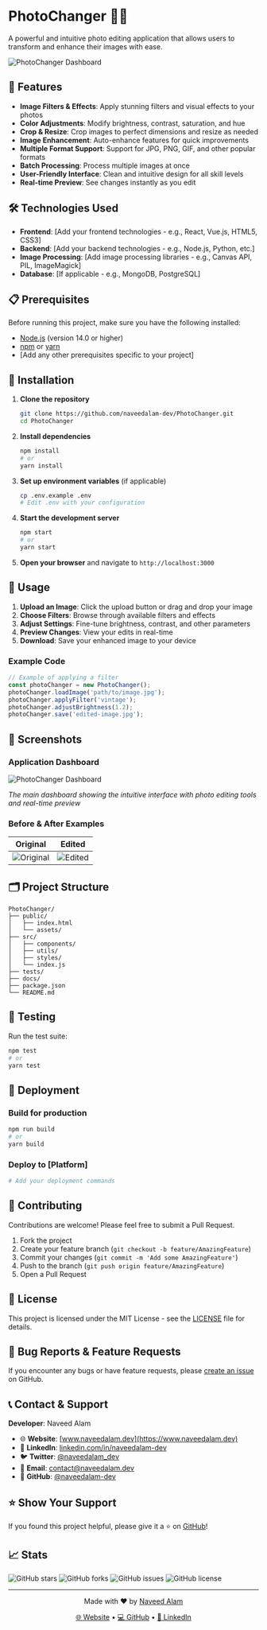 # PhotoChanger 📸✨

A powerful and intuitive photo editing application that allows users to transform and enhance their images with ease.

![PhotoChanger Dashboard](https://i.postimg.cc/D0CGzLZs/image.png)

## 🚀 Features

- **Image Filters & Effects**: Apply stunning filters and visual effects to your photos
- **Color Adjustments**: Modify brightness, contrast, saturation, and hue
- **Crop & Resize**: Crop images to perfect dimensions and resize as needed
- **Image Enhancement**: Auto-enhance features for quick improvements
- **Multiple Format Support**: Support for JPG, PNG, GIF, and other popular formats
- **Batch Processing**: Process multiple images at once
- **User-Friendly Interface**: Clean and intuitive design for all skill levels
- **Real-time Preview**: See changes instantly as you edit

## 🛠️ Technologies Used

- **Frontend**: [Add your frontend technologies - e.g., React, Vue.js, HTML5, CSS3]
- **Backend**: [Add your backend technologies - e.g., Node.js, Python, etc.]
- **Image Processing**: [Add image processing libraries - e.g., Canvas API, PIL, ImageMagick]
- **Database**: [If applicable - e.g., MongoDB, PostgreSQL]

## 📋 Prerequisites

Before running this project, make sure you have the following installed:

- [Node.js](https://nodejs.org/) (version 14.0 or higher)
- [npm](https://www.npmjs.com/) or [yarn](https://yarnpkg.com/)
- [Add any other prerequisites specific to your project]

## 🔧 Installation

1. **Clone the repository**
   ```bash
   git clone https://github.com/naveedalam-dev/PhotoChanger.git
   cd PhotoChanger
   ```

2. **Install dependencies**
   ```bash
   npm install
   # or
   yarn install
   ```

3. **Set up environment variables** (if applicable)
   ```bash
   cp .env.example .env
   # Edit .env with your configuration
   ```

4. **Start the development server**
   ```bash
   npm start
   # or
   yarn start
   ```

5. **Open your browser** and navigate to `http://localhost:3000`

## 📱 Usage

1. **Upload an Image**: Click the upload button or drag and drop your image
2. **Choose Filters**: Browse through available filters and effects
3. **Adjust Settings**: Fine-tune brightness, contrast, and other parameters
4. **Preview Changes**: View your edits in real-time
5. **Download**: Save your enhanced image to your device

### Example Code

```javascript
// Example of applying a filter
const photoChanger = new PhotoChanger();
photoChanger.loadImage('path/to/image.jpg');
photoChanger.applyFilter('vintage');
photoChanger.adjustBrightness(1.2);
photoChanger.save('edited-image.jpg');
```

## 📸 Screenshots

### Application Dashboard
![PhotoChanger Dashboard](https://i.postimg.cc/D0CGzLZs/image.png)

*The main dashboard showing the intuitive interface with photo editing tools and real-time preview*

### Before & After Examples
| Original | Edited |
|----------|--------|
| ![Original](https://via.placeholder.com/300x200/cccccc/333333?text=Original) | ![Edited](https://via.placeholder.com/300x200/4a90e2/ffffff?text=Edited) |

## 🗂️ Project Structure

```
PhotoChanger/
├── public/
│   ├── index.html
│   └── assets/
├── src/
│   ├── components/
│   ├── utils/
│   ├── styles/
│   └── index.js
├── tests/
├── docs/
├── package.json
└── README.md
```

## 🧪 Testing

Run the test suite:

```bash
npm test
# or
yarn test
```

## 🚀 Deployment

### Build for production
```bash
npm run build
# or
yarn build
```

### Deploy to [Platform]
```bash
# Add your deployment commands
```

## 🤝 Contributing

Contributions are welcome! Please feel free to submit a Pull Request.

1. Fork the project
2. Create your feature branch (`git checkout -b feature/AmazingFeature`)
3. Commit your changes (`git commit -m 'Add some AmazingFeature'`)
4. Push to the branch (`git push origin feature/AmazingFeature`)
5. Open a Pull Request

## 📄 License

This project is licensed under the MIT License - see the [LICENSE](LICENSE) file for details.

## 🐛 Bug Reports & Feature Requests

If you encounter any bugs or have feature requests, please [create an issue](https://github.com/naveedalam-dev/PhotoChanger/issues) on GitHub.

## 📞 Contact & Support

**Developer**: Naveed Alam

- 🌐 **Website**: [www.naveedalam.dev](https://www.naveedalam.dev)
- 💼 **LinkedIn**: [linkedin.com/in/naveedalam-dev](https://linkedin.com/in/naveedalam-dev)
- 🐦 **Twitter**: [@naveedalam_dev](https://twitter.com/naveedalam_dev)
- 📧 **Email**: contact@naveedalam.dev
- 📱 **GitHub**: [@naveedalam-dev](https://github.com/naveedalam-dev)

## ⭐ Show Your Support

If you found this project helpful, please give it a ⭐ on [GitHub](https://github.com/naveedalam-dev/PhotoChanger)!

## 📈 Stats

![GitHub stars](https://img.shields.io/github/stars/naveedalam-dev/PhotoChanger?style=social)
![GitHub forks](https://img.shields.io/github/forks/naveedalam-dev/PhotoChanger?style=social)
![GitHub issues](https://img.shields.io/github/issues/naveedalam-dev/PhotoChanger)
![GitHub license](https://img.shields.io/github/license/naveedalam-dev/PhotoChanger)

---

<div align="center">
  <p>Made with ❤️ by <a href="https://www.naveedalam.dev">Naveed Alam</a></p>
  <p>
    <a href="https://www.naveedalam.dev">🌐 Website</a> •
    <a href="https://github.com/naveedalam-dev">💻 GitHub</a> •
    <a href="https://linkedin.com/in/naveedalam-dev">💼 LinkedIn</a>
  </p>
</div>
